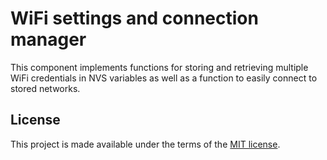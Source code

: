 # WiFi settings and connection manager

This component implements functions for storing and retrieving multiple WiFi credentials in NVS variables as well as a function to easily connect to stored networks.

## License

This project is made available under the terms of the [MIT license](LICENSE).
